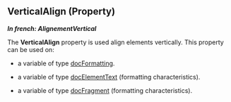 
## VerticalAlign (Property)

***In french: AlignementVertical***
	



<a name="XUse"></a>
<a name="Use"></a>
<a name="description"></a>
The **VerticalAlign** property is used align elements vertically. This property can be used on: 

- a variable of type [docFormatting](../WDLang1/1000022817.md). 

- a variable of type [docElementText](../WDLang1/1000022493.md) (formatting characteristics). 

- a variable of type [docFragment](../WDLang1/1000022482.md) (formatting characteristics). 




